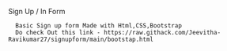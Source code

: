 Sign Up / In Form 


      Basic Sign up form Made with Html,CSS,Bootstrap 
      Do check Out this link - https://raw.githack.com/Jeevitha-Ravikumar27/signupform/main/bootstap.html
      

